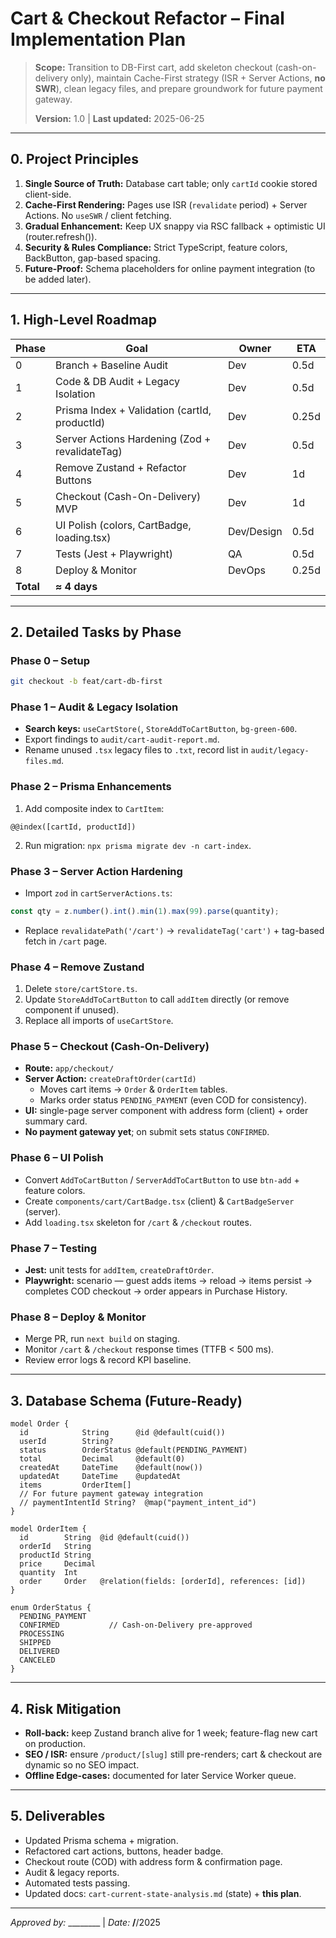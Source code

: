 # Cart & Checkout Refactor – Final Implementation Plan

> **Scope:** Transition to DB-First cart, add skeleton checkout (cash-on-delivery only), maintain Cache-First strategy (ISR + Server Actions, **no SWR**), clean legacy files, and prepare groundwork for future payment gateway.
>
> **Version:** 1.0  |  **Last updated:** 2025-06-25

---

## 0. Project Principles
1. **Single Source of Truth:** Database cart table; only `cartId` cookie stored client-side.
2. **Cache-First Rendering:** Pages use ISR (`revalidate` period) + Server Actions. No `useSWR` / client fetching.
3. **Gradual Enhancement:** Keep UX snappy via RSC fallback + optimistic UI (router.refresh()).
4. **Security & Rules Compliance:** Strict TypeScript, feature colors, BackButton, gap-based spacing.
5. **Future-Proof:** Schema placeholders for online payment integration (to be added later).

---

## 1. High-Level Roadmap
| Phase | Goal | Owner | ETA |
|-------|------|-------|-----|
| 0 | Branch + Baseline Audit | Dev | 0.5d |
| 1 | Code & DB Audit + Legacy Isolation | Dev | 0.5d |
| 2 | Prisma Index + Validation (cartId, productId) | Dev | 0.25d |
| 3 | Server Actions Hardening (Zod + revalidateTag) | Dev | 0.5d |
| 4 | Remove Zustand + Refactor Buttons | Dev | 1d |
| 5 | Checkout (Cash-On-Delivery) MVP | Dev | 1d |
| 6 | UI Polish (colors, CartBadge, loading.tsx) | Dev/Design | 0.5d |
| 7 | Tests (Jest + Playwright) | QA | 0.5d |
| 8 | Deploy & Monitor | DevOps | 0.25d |
| **Total** | **≈ 4 days** | | |

---

## 2. Detailed Tasks by Phase

### Phase 0 – Setup
```bash
git checkout -b feat/cart-db-first
```

### Phase 1 – Audit & Legacy Isolation
- **Search keys:** `useCartStore(`, `StoreAddToCartButton`, `bg-green-600`.
- Export findings to `audit/cart-audit-report.md`.
- Rename unused `.tsx` legacy files to `.txt`, record list in `audit/legacy-files.md`.

### Phase 2 – Prisma Enhancements
1. Add composite index to `CartItem`:
```prisma
@@index([cartId, productId])
```
2. Run migration: `npx prisma migrate dev -n cart-index`.

### Phase 3 – Server Action Hardening
- Import `zod` in `cartServerActions.ts`:
```ts
const qty = z.number().int().min(1).max(99).parse(quantity);
```
- Replace `revalidatePath('/cart')` → `revalidateTag('cart')` + tag-based fetch in `/cart` page.

### Phase 4 – Remove Zustand
1. Delete `store/cartStore.ts`.
2. Update `StoreAddToCartButton` to call `addItem` directly (or remove component if unused).
3. Replace all imports of `useCartStore`.

### Phase 5 – Checkout (Cash-On-Delivery)
- **Route:** `app/checkout/`
- **Server Action:** `createDraftOrder(cartId)`
  - Moves cart items → `Order` & `OrderItem` tables.
  - Marks order status `PENDING_PAYMENT` (even COD for consistency).
- **UI:** single-page server component with address form (client) + order summary card.
- **No payment gateway yet**; on submit sets status `CONFIRMED`.

### Phase 6 – UI Polish
- Convert `AddToCartButton` / `ServerAddToCartButton` to use `btn-add` + feature colors.
- Create `components/cart/CartBadge.tsx` (client) & `CartBadgeServer` (server).
- Add `loading.tsx` skeleton for `/cart` & `/checkout` routes.

### Phase 7 – Testing
- **Jest:** unit tests for `addItem`, `createDraftOrder`.
- **Playwright:** scenario — guest adds items → reload → items persist → completes COD checkout → order appears in Purchase History.

### Phase 8 – Deploy & Monitor
- Merge PR, run `next build` on staging.
- Monitor `/cart` & `/checkout` response times (TTFB < 500 ms).
- Review error logs & record KPI baseline.

---

## 3. Database Schema (Future-Ready)
```prisma
model Order {
  id            String      @id @default(cuid())
  userId        String?
  status        OrderStatus @default(PENDING_PAYMENT)
  total         Decimal     @default(0)
  createdAt     DateTime    @default(now())
  updatedAt     DateTime    @updatedAt
  items         OrderItem[]
  // For future payment gateway integration
  // paymentIntentId String?  @map("payment_intent_id")
}

model OrderItem {
  id        String  @id @default(cuid())
  orderId   String
  productId String
  price     Decimal
  quantity  Int
  order     Order   @relation(fields: [orderId], references: [id])
}

enum OrderStatus {
  PENDING_PAYMENT
  CONFIRMED           // Cash-on-Delivery pre-approved
  PROCESSING
  SHIPPED
  DELIVERED
  CANCELED
}
```

---

## 4. Risk Mitigation
- **Roll-back:** keep Zustand branch alive for 1 week; feature-flag new cart on production.
- **SEO / ISR:** ensure `/product/[slug]` still pre-renders; cart & checkout are dynamic so no SEO impact.
- **Offline Edge-cases:** documented for later Service Worker queue.

---

## 5. Deliverables
- Updated Prisma schema + migration.
- Refactored cart actions, buttons, header badge.
- Checkout route (COD) with address form & confirmation page.
- Audit & legacy reports.
- Automated tests passing.
- Updated docs: `cart-current-state-analysis.md` (state) + **this plan**.

---

_Approved by:_ ________  |  _Date:_ ____/____/2025 